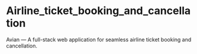 # Airline_ticket_booking_and_cancellation
 Avian — A full-stack web application for seamless airline ticket booking and cancellation.
